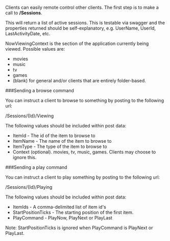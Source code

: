 Clients can easily remote control other clients. The first step is to make a call to **/Sessions**. 

This will return a list of active sessions. This is testable via swagger and the properties returned should be self-explanatory, e.g. UserName, UserId, LastActivityDate, etc. 

NowViewingContext is the section of the application currently being viewed. Possible values are:

* movies
* music
* tv
* games
* (blank) for general and/or clients that are entirely folder-based.

###Sending a browse command

You can instruct a client to browse to something by posting to the following url:

/Sessions/{Id}/Viewing

The following values should be included within post data:

* ItemId - The id of the item to browse to
* ItemName - The name of the item to browse to
* ItemType - The type of the item to browse to
* Context (optional). movies, tv, music, games. Clients may choose to ignore this.

###Sending a play command

You can instruct a client to play something by posting to the following url:

/Sessions/{Id}/Playing

The following values should be included within post data:

* ItemIds - A comma-delimited list of item id's
* StartPositionTicks - The starting position of the first item. 
* PlayCommand - PlayNow, PlayNext or PlayLast

Note: StartPositionTicks is ignored when PlayCommand is PlayNext or PlayLast.
